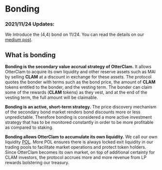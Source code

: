 # Bonding

### 2021/11/24 Updates:

We Introduce the (4,4) bond on 11/24. You can read the details on our [medium post](https://otterclam.medium.com/level-up-otters-4-4-is-here-72e11cf56270).

## What is bonding

**Bonding is the secondary value accrual strategy of OtterClam.** It allows OtterClam to acquire its own liquidity and other reserve assets such as MAI by selling **CLAM** at a discount in exchange for these assets. The protocol quotes the bonder with terms such as the bond price, the amount of **CLAM** tokens entitled to the bonder, and the vesting term. The bonder can claim some of the rewards (**CLAM** tokens) as they vest, and at the end of the vesting term, the full amount will be claimable.

**Bonding is an active, short-term strategy.** The price discovery mechanism of the secondary bond market renders bond discounts more or less unpredictable. Therefore bonding is considered a more active investment strategy that has to be monitored constantly in order to be more profitable as compared to staking.

**Bonding allows OtterClam to accumulate its own liquidity.** We call our own liquidity [POL](../../references/glossary.md#pol). More POL ensures there is always locked exit liquidity in our trading pools to facilitate market operations and protect token holders. Since OtterClam becomes its own market, on top of additional certainty for CLAM investors, the protocol accrues more and more revenue from LP rewards bolstering our treasury.
